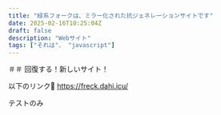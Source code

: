 ```yaml
---
title: "緑系フォークは、ミラー化された抗ジェネレーションサイトです"
date: 2025-02-16T10:25:04Z
draft: false
description: "Webサイト"
tags: ["それは"、 "javascript"]
---
```

＃＃ 回復する！新しいサイト！

以下のリンク🔗
https://freck.dahi.icu/

テストのみ
